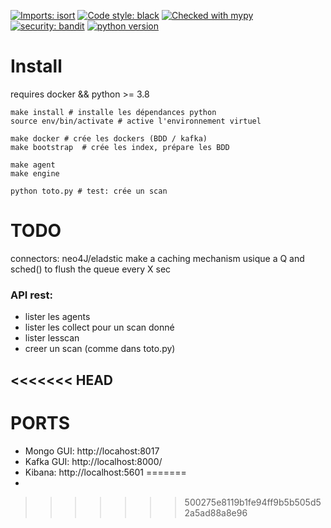 

[![Imports: isort](https://img.shields.io/badge/%20imports-isort-%231674b1?style=flat&labelColor=ef8336)](https://pycqa.github.io/isort/)
[![Code style: black](https://img.shields.io/badge/code%20style-black-000000.svg)](https://github.com/psf/black)
[![Checked with mypy](http://www.mypy-lang.org/static/mypy_badge.svg)](http://mypy-lang.org/)
[![security: bandit](https://img.shields.io/badge/security-bandit-yellow.svg)](https://github.com/PyCQA/bandit)
[![python version](https://img.shields.io/badge/python-3.8-blue)](https://www.python.org/)

# Install

requires docker && python >= 3.8
```
make install # installe les dépendances python
source env/bin/activate # active l'environnement virtuel

make docker # crée les dockers (BDD / kafka)
make bootstrap  # crée les index, prépare les BDD

make agent
make engine

python toto.py # test: crée un scan

```

# TODO

connectors: neo4J/eladstic make a caching mechanism usique a Q and sched() to flush the queue every X sec

### API rest:

- lister les agents
- lister les collect pour un scan donné
- lister lesscan
- creer un scan (comme dans toto.py)

<<<<<<< HEAD
-


# PORTS

- Mongo GUI: http://locahost:8017
- Kafka GUI: http://localhost:8000/
- Kibana: http://localhost:5601
=======
- 
>>>>>>> 500275e8119b1fe94ff9b5b505d52a5ad88a8e96

